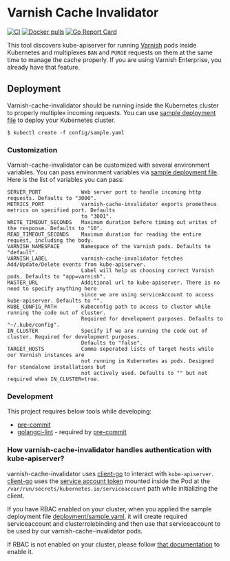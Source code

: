 # Varnish Cache Invalidator
[![CI](https://github.com/bilalcaliskan/varnish-cache-invalidator/workflows/CI/badge.svg?event=push)](https://github.com/bilalcaliskan/varnish-cache-invalidator/actions?query=workflow%3ACI)
[![Docker pulls](https://img.shields.io/docker/pulls/bilalcaliskan/varnish-cache-invalidator)](https://hub.docker.com/r/bilalcaliskan/varnish-cache-invalidator/)
[![Go Report Card](https://goreportcard.com/badge/github.com/bilalcaliskan/varnish-cache-invalidator)](https://goreportcard.com/report/github.com/bilalcaliskan/varnish-cache-invalidator)

This tool discovers kube-apiserver for running [Varnish](https://github.com/varnishcache/varnish-cache) pods inside
Kubernetes and multiplexes `BAN` and `PURGE` requests on them at the same time to manage the cache properly. If you are
using Varnish Enterprise, you already have that feature.

## Deployment
Varnish-cache-invalidator should be running inside the Kubernetes cluster to properly multiplex incoming requests.
You can use [sample deployment file](deployment/sample.yaml) to deploy your Kubernetes cluster.

```shell
$ kubectl create -f config/sample.yaml
```

### Customization
Varnish-cache-invalidator can be customized with several environment variables. You can pass environment variables
via [sample deployment file](deployment/sample.yaml). Here is the list of variables you can pass:

```
SERVER_PORT             Web server port to handle incoming http requests. Defaults to "3000".
METRICS_PORT            varnish-cache-invalidator exports prometheus metrics on specified port. Defaults
                        to "3001".
WRITE_TIMEOUT_SECONDS   Maximum duration before timing out writes of the response. Defaults to "10".
READ_TIMEOUT_SECONDS    Maximum duration for reading the entire request, including the body.
VARNISH_NAMESPACE       Namespace of the Varnish pods. Defaults to "default".
VARNISH_LABEL           varnish-cache-invalidator fetches Add/Update/Delete events from kube-apiserver.
                        Label will help us choosing correct Varnish pods. Defaults to "app=varnish".
MASTER_URL              Additional url to kube-apiserver. There is no need to specify anything here
                        since we are using serviceAccount to access kube-apiserver. Defaults to "".
KUBE_CONFIG_PATH        Kubeconfig path to access to cluster while running the code out of cluster.
                        Required for development purposes. Defaults to "~/.kube/config".
IN_CLUSTER              Specify if we are running the code out of cluster. Required for development purposes.
                        Defaults to "false".
TARGET_HOSTS            Comma seperated lists of target hosts while our Varnish instances are
                        not running in Kubernetes as pods. Designed for standalone installations but
                        not actively used. Defaults to "" but not required when IN_CLUSTER=true.
```

### Development
This project requires below tools while developing:
- [pre-commit](https://pre-commit.com/)
- [golangci-lint](https://golangci-lint.run/usage/install/) - required by [pre-commit](https://pre-commit.com/)

### How varnish-cache-invalidator handles authentication with kube-apiserver?

varnish-cache-invalidator uses [client-go](https://github.com/kubernetes/client-go) to interact
with `kube-apiserver`. [client-go](https://github.com/kubernetes/client-go) uses the [service account token](https://kubernetes.io/docs/tasks/configure-pod-container/configure-service-account/)
mounted inside the Pod at the `/var/run/secrets/kubernetes.io/serviceaccount` path while initializing the client.

If you have RBAC enabled on your cluster, when you applied the sample deployment file [deployment/sample.yaml](deployment/sample.yaml),
it will create required serviceaccount and clusterrolebinding and then use that serviceaccount to be used
by our varnish-cache-invalidator pods.

If RBAC is not enabled on your cluster, please follow [that documentation](https://kubernetes.io/docs/reference/access-authn-authz/rbac/) to enable it.

